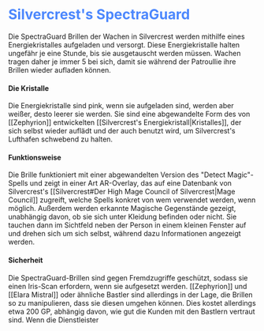 # <font color = 4d88fd>Silvercrest's SpectraGuard</font>
Die SpectraGuard Brillen der Wachen in Silvercrest werden mithilfe eines Energiekristalles aufgeladen und versorgt. Diese Energiekristalle halten ungefähr je eine Stunde, bis sie ausgetauscht werden müssen. Wachen tragen daher je immer 5 bei sich, damit sie während der Patroullie ihre Brillen wieder aufladen können. 

#### Die Kristalle
Die Energiekristalle sind pink, wenn sie aufgeladen sind, werden aber weißer, desto leerer sie werden. Sie sind eine abgewandelte Form des von [[Zephyrion]] entwickelten [[Silvercrest's Energiekristall|Kristalles]], der sich selbst wieder auflädt und der auch benutzt wird,  um Silvercrest's Lufthafen schwebend zu halten.

#### Funktionsweise
Die Brille funktioniert mit einer abgewandelten Version des "Detect Magic"-Spells und zeigt in einer Art AR-Overlay, das auf eine Datenbank von Silvercrest's [[Silvercrest#Der High Mage Council of Silvercrest|Mage Council]] zugreift, welche Spells konkret von wem verwendet werden, wenn möglich. Außerdem werden erkannte Magische Gegenstände gezeigt, unabhängig davon, ob sie sich unter Kleidung befinden oder nicht. Sie tauchen dann im Sichtfeld neben der Person in einem kleinen Fenster auf und drehen sich um sich selbst, während dazu Informationen angezeigt werden.

#### Sicherheit
Die SpectraGuard-Brillen sind gegen Fremdzugriffe geschützt, sodass sie einen Iris-Scan erfordern, wenn sie aufgesetzt werden. [[Zephyrion]] und [[Elara Mistral]] oder ähnliche Bastler sind allerdings in der Lage, die Brillen so zu manipulieren, dass sie diesen umgehen können. Dies kostet allerdings etwa 200 GP, abhängig davon, wie gut die Kunden mit den Bastlern vertraut sind.
Wenn die Dienstleister 